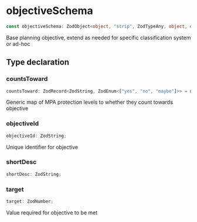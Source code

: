 # objectiveSchema

```ts
const objectiveSchema: ZodObject<object, "strip", ZodTypeAny, object, object>;
```

Base planning objective, extend as needed for specific classification system or ad-hoc

## Type declaration

### countsToward

```ts
countsToward: ZodRecord<ZodString, ZodEnum<["yes", "no", "maybe"]>> = objectiveAnswerMapSchema;
```

Generic map of MPA protection levels to whether they count towards objective

### objectiveId

```ts
objectiveId: ZodString;
```

Unique identifier for objective

### shortDesc

```ts
shortDesc: ZodString;
```

### target

```ts
target: ZodNumber;
```

Value required for objective to be met
